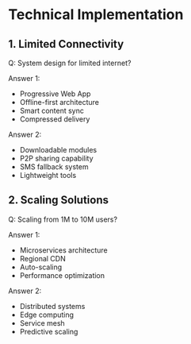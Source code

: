 # Technical Implementation

## 1. Limited Connectivity

Q: System design for limited internet?

Answer 1:
- Progressive Web App
- Offline-first architecture
- Smart content sync
- Compressed delivery

Answer 2:
- Downloadable modules
- P2P sharing capability
- SMS fallback system
- Lightweight tools

## 2. Scaling Solutions

Q: Scaling from 1M to 10M users?

Answer 1:
- Microservices architecture
- Regional CDN
- Auto-scaling
- Performance optimization

Answer 2:
- Distributed systems
- Edge computing
- Service mesh
- Predictive scaling